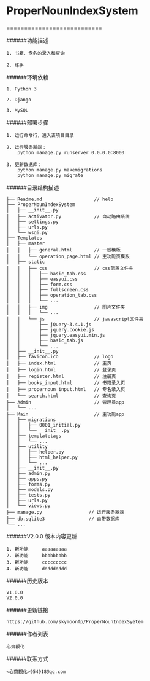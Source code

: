 # ProperNounIndexSystem


===========================


######功能描述

    1. 书籍、专名的录入和查询
    
    2. 练手
    

######环境依赖

    1. Python 3
    
    2. Django
    
    3. MySQL


######部署步骤

    1. 运行命令行，进入该项目目录

    2. 运行服务器端：
        python manage.py runserver 0.0.0.0:8000
    
    3. 更新数据库：
        python manage.py makemigrations
        python manage.py migrate


######目录结构描述

    ├── Readme.md                   // help
    ├── ProperNounIndexSystem            
    │   ├── __init__.py
    │   ├── activator.py            // 自动路由系统
    │   ├── settings.py
    │   ├── urls.py                
    │   └── wsgi.py
    ├── Templates                   
    │   ├── master
    │   │   ├── general.html        // 一般模版
    │   │   └── operation_page.html // 主功能页模版
    │   ├── static
    │   │   ├── css                 // css配置文件夹
    │   │   │   ├── basic_tab.css
    │   │   │   ├── easyui.css
    │   │   │   ├── form.css
    │   │   │   ├── fullscreen.css
    │   │   │   ├── operation_tab.css
    │   │   │   └── ...
    │   │   ├── img                 // 图片文件夹
    │   │   │   └── ...
    │   │   └── js                  // javascript文件夹
    │   │       ├── jQuery-3.4.1.js
    │   │       ├── jquery.cookie.js
    │   │       ├── jquery.easyui.min.js
    │   │       ├── basic_tab.js
    │   │       └── ...
    │   ├── __init__.py
    │   ├── favicon.ico             // logo
    │   ├── index.html              // 主页
    │   ├── login.html              // 登录页
    │   ├── register.html           // 注册页
    │   ├── books_input.html        // 书籍录入页
    │   ├── propernoun_input.html   // 专名录入页
    │   └── search.html             // 查询页
    ├── Admin                       // 管理员app
    │   └── ...
    ├── Main                        // 主功能app
    │   ├── migrations
    │   │   ├── 0001_initial.py
    │   │   └── __init__.py
    │   ├── templatetags
    │   │   └── ...
    │   ├── utility
    │   │   ├── helper.py
    │   │   ├── html_helper.py
    │   │   └── ...
    │   ├── __init__.py
    │   ├── admin.py
    │   ├── apps.py
    │   ├── forms.py
    │   ├── models.py
    │   ├── tests.py
    │   ├── urls.py
    │   └── views.py
    ├── manage.py                 // 运行服务器端
    ├── db.sqlite3                // 自带数据库
    └── ... 
    
    
######V2.0.0 版本内容更新

    1. 新功能     aaaaaaaaa
    2. 新功能     bbbbbbbbb
    3. 新功能     ccccccccc
    4. 新功能     ddddddddd


######历史版本

    V1.0.0
    V2.0.0


######更新链接

    https://github.com/skymoonfp/ProperNounIndexSyetem


######作者列表
    
    心齋觀化


######联系方式

    <心齋觀化>954918@qq.com
